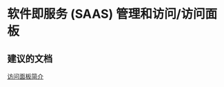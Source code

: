 <properties
    pageTitle="software as a service (saas) management and access/access panel"
    description="软件即服务 (SAAS) 管理和访问/访问面板"
    service="microsoft.activedirectory"
    resource="activedirectory"
    authors="aashu"
    displayOrder=""
    selfHelpType="generic"
    supportTopicIds="32268133"
    resourceTags=""
    productPesIds="14785"
    cloudEnvironments="public"
/>


# 软件即服务 (SAAS) 管理和访问/访问面板


## **建议的文档**
[访问面板简介](https://azure.microsoft.com/documentation/articles/active-directory-saas-access-panel-introduction/)



<!--HONumber=Jul16_HO4-->


